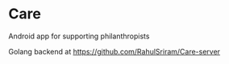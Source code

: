 # Care
Android app for supporting philanthropists

Golang backend at https://github.com/RahulSriram/Care-server
